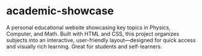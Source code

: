 # academic-showcase
A personal educational website showcasing key topics in Physics, Computer, and Math. Built with HTML and CSS, this project organizes subjects into an interactive, user-friendly layout—designed for quick access and visually rich learning. Great for students and self-learners.

